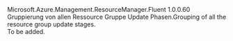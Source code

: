 <Type Name="IUpdateStages" FullName="Microsoft.Azure.Management.ResourceManager.Fluent.IUpdateStages">
  <TypeSignature Language="C#" Value="public interface IUpdateStages" />
  <TypeSignature Language="ILAsm" Value=".class public interface auto ansi abstract IUpdateStages" />
  <TypeSignature Language="DocId" Value="T:Microsoft.Azure.Management.ResourceManager.Fluent.IUpdateStages" />
  <TypeSignature Language="VB.NET" Value="Public Interface IUpdateStages" />
  <TypeSignature Language="F#" Value="type IUpdateStages = interface" />
  <AssemblyInfo>
    <AssemblyName>Microsoft.Azure.Management.ResourceManager.Fluent</AssemblyName>
    <AssemblyVersion>1.0.0.60</AssemblyVersion>
  </AssemblyInfo>
  <Interfaces />
  <Docs>
    <summary>
            <span data-ttu-id="37890-101">Gruppierung von allen Ressource Gruppe Update Phasen.</span><span class="sxs-lookup"><span data-stu-id="37890-101">Grouping of all the resource group update stages.</span></span>
            </summary>
    <remarks>To be added.</remarks>
  </Docs>
  <Members />
</Type>